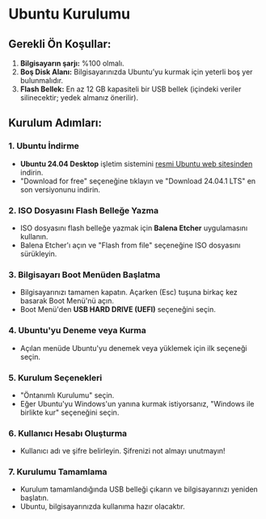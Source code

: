 # Ubuntu Kurulumu

## Gerekli Ön Koşullar:
1. **Bilgisayarın şarjı:** %100 olmalı.
2. **Boş Disk Alanı:** Bilgisayarınızda Ubuntu’yu kurmak için yeterli boş yer bulunmalıdır.
3. **Flash Bellek:** En az 12 GB kapasiteli bir USB bellek (içindeki veriler silinecektir; yedek almanız önerilir).

## Kurulum Adımları:

### 1. Ubuntu İndirme
- **Ubuntu 24.04 Desktop** işletim sistemini [resmi Ubuntu web sitesinden](https://ubuntu.com/download) indirin.
- "Download for free" seçeneğine tıklayın ve "Download 24.04.1 LTS" en son versiyonunu indirin.

### 2. ISO Dosyasını Flash Belleğe Yazma
- ISO dosyasını flash belleğe yazmak için **Balena Etcher** uygulamasını kullanın.
- Balena Etcher'ı açın ve "Flash from file" seçeneğine ISO dosyasını sürükleyin.

### 3. Bilgisayarı Boot Menüden Başlatma
- Bilgisayarınızı tamamen kapatın. Açarken (Esc) tuşuna birkaç kez basarak Boot Menü'nü açın.
- Boot Menü'den **USB HARD DRIVE (UEFI)** seçeneğini seçin.

### 4. Ubuntu'yu Deneme veya Kurma
- Açılan menüde Ubuntu'yu denemek veya yüklemek için ilk seçeneği seçin.

### 5. Kurulum Seçenekleri
- "Öntanımlı Kurulumu" seçin.
- Eğer Ubuntu'yu Windows'un yanına kurmak istiyorsanız, "Windows ile birlikte kur" seçeneğini seçin.

### 6. Kullanıcı Hesabı Oluşturma
- Kullanıcı adı ve şifre belirleyin. Şifrenizi not almayı unutmayın!

### 7. Kurulumu Tamamlama
- Kurulum tamamlandığında USB belleği çıkarın ve bilgisayarınızı yeniden başlatın.
- Ubuntu, bilgisayarınızda kullanıma hazır olacaktır.
